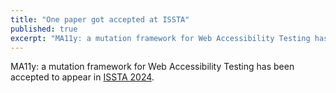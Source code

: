 ```yaml
---
title: "One paper got accepted at ISSTA"
published: true
excerpt: "MA11y: a mutation framework for Web Accessibility Testing has been accepted to appear in ISSTA 2024"
---
```


MA11y: a mutation framework for Web Accessibility Testing has been accepted to appear in [ISSTA 2024](https://conf.researchr.org/home/issta-2024).
